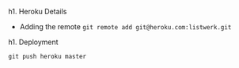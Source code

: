 h1. Heroku Details

* Adding the remote ```git remote add git@heroku.com:listwerk.git```

h1. Deployment

    git push heroku master
